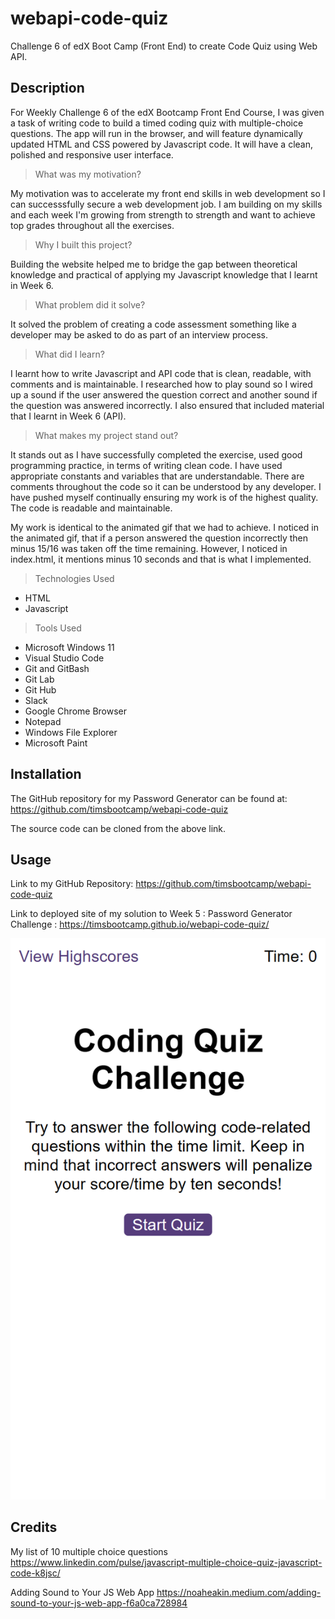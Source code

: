# webapi-code-quiz
Challenge 6 of edX Boot Camp (Front End) to create Code Quiz using Web API.

## Description

For Weekly Challenge 6 of the edX Bootcamp Front End Course, I was given a task of writing code to build a timed coding quiz with multiple-choice questions. The app will run in the browser, and will feature dynamically updated HTML and CSS powered by Javascript code. It will have a clean, polished and responsive user interface.


> What was my motivation?

My motivation was to accelerate my front end skills in web development so I can successsfully secure a web development job. 
I am building on my skills and each week I'm growing from strength to strength and want to achieve top grades throughout 
all the exercises.


>Why I built this project?

Building the website helped me to bridge the gap between theoretical knowledge and practical of applying
my Javascript knowledge that I learnt in Week 6.


> What problem did it solve?

It solved the problem of creating a code assessment something like a developer may be asked to do as part of an interview process.


> What did I learn?

I learnt how to write Javascript and API code that is clean, readable, with comments and is maintainable. I researched 
how to play sound so I wired up a sound if the user answered the question correct and another sound if the question
was answered incorrectly. I also ensured that included material that I learnt in Week 6 (API).


> What makes my project stand out? 

It stands out as I have successfully completed the exercise, used good programming practice, in terms of writing clean code.
I have used appropriate constants and variables that are understandable. There are comments throughout the code
so it can be understood by any developer.  I have pushed myself continually ensuring my work is of the highest quality. The 
code is readable and maintainable. 

My work is identical to the animated gif that we had to achieve. I noticed in the animated gif, that if a person answered the question incorrectly then minus 15/16 was taken off the time remaining. However, I noticed in index.html, it mentions minus 10 seconds and that is what I implemented.


> Technologies Used

* HTML
* Javascript


> Tools Used

* Microsoft Windows 11
* Visual Studio Code
* Git and GitBash
* Git Lab
* Git Hub
* Slack
* Google Chrome Browser
* Notepad
* Windows File Explorer
* Microsoft Paint



## Installation

The GitHub repository for my Password Generator can be found at: https://github.com/timsbootcamp/webapi-code-quiz

The source code can be cloned from the above link. 


## Usage

Link to my GitHub Repository: https://github.com/timsbootcamp/webapi-code-quiz

Link to deployed site of my solution to Week 5 : Password Generator Challenge : https://timsbootcamp.github.io/webapi-code-quiz/

![screenshot](screenshot.png)


## Credits

My list of 10 multiple choice questions 
https://www.linkedin.com/pulse/javascript-multiple-choice-quiz-javascript-code-k8jsc/


Adding Sound to Your JS Web App
https://noaheakin.medium.com/adding-sound-to-your-js-web-app-f6a0ca728984

